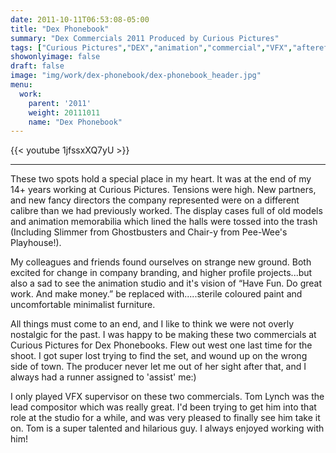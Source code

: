 ```yaml
---
date: 2011-10-11T06:53:08-05:00
title: "Dex Phonebook"
summary: "Dex Commercials 2011 Produced by Curious Pictures"
tags: ["Curious Pictures","DEX","animation","commercial","VFX","aftereffects"]
showonlyimage: false
draft: false
image: "img/work/dex-phonebook/dex-phonebook_header.jpg"
menu:
  work:
    parent: '2011'
    weight: 20111011
    name: "Dex Phonebook"
---
```


{{< youtube 1jfssxXQ7yU >}}

---


These two spots hold a special place in my heart. It was at the end of my 14+ years working at Curious Pictures. Tensions were high. New partners, and new fancy directors the company represented were on a different calibre than we had previously worked. The display cases full of old models and animation memorabilia which lined the halls were tossed into the trash (Including Slimmer from Ghostbusters and Chair-y from Pee-Wee's Playhouse!).

My colleagues and friends found ourselves on strange new ground. Both excited for change in company branding, and higher profile projects...but also a sad to see the animation studio and it's vision of “Have Fun. Do great work. And make money.” be replaced with.....sterile coloured paint and uncomfortable minimalist furniture.

All things must come to an end, and I like to think we were not overly nostalgic for the past. I was happy to be making these two commercials at Curious Pictures for Dex Phonebooks. Flew out west one last time for the shoot. I got super lost trying to find the set, and wound up on the wrong side of town. The producer never let me out of her sight after that, and I always had a runner assigned to 'assist' me:)

I only played VFX supervisor on these two commercials. Tom Lynch was the lead compositor which was really great. I'd been trying to get him into that role at the studio for a while, and was very pleased to finally see him take it on. Tom is a super talented and hilarious guy. I always enjoyed working with him!

